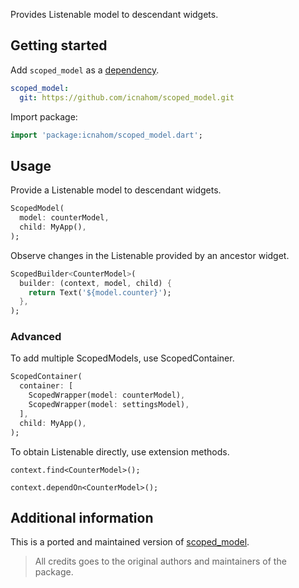 <!-- 
This README describes the package. If you publish this package to pub.dev,
this README's contents appear on the landing page for your package.

For information about how to write a good package README, see the guide for
[writing package pages](https://dart.dev/guides/libraries/writing-package-pages). 

For general information about developing packages, see the Dart guide for
[creating packages](https://dart.dev/guides/libraries/create-library-packages)
and the Flutter guide for
[developing packages and plugins](https://flutter.dev/developing-packages). 
-->

Provides Listenable model to descendant widgets.

## Getting started

Add `scoped_model` as a [dependency](https://dart.dev/tools/pub/dependencies#git-packages). 
```yaml
scoped_model:
  git: https://github.com/icnahom/scoped_model.git
```

Import package: 
```dart 
import 'package:icnahom/scoped_model.dart'; 
```

## Usage

Provide a Listenable model to descendant widgets. 

```dart
ScopedModel(
  model: counterModel,
  child: MyApp(),
);
```

Observe changes in the Listenable provided by an ancestor widget.

```dart
ScopedBuilder<CounterModel>(
  builder: (context, model, child) {
    return Text('${model.counter}');
  },
);
```

### Advanced

To add multiple ScopedModels, use ScopedContainer. 

```dart
ScopedContainer(
  container: [
    ScopedWrapper(model: counterModel),
    ScopedWrapper(model: settingsModel),
  ],
  child: MyApp(),
);
```

To obtain Listenable directly, use extension methods. 

```dart/
context.find<CounterModel>();

context.dependOn<CounterModel>();
```

## Additional information

This is a ported and maintained version of [scoped_model](https://github.com/brianegan/scoped_model). 

> All credits goes to the original authors and maintainers of the package.